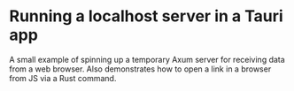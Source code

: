 # Running a localhost server in a Tauri app

A small example of spinning up a temporary Axum server for receiving data from a web browser.
Also demonstrates how to open a link in a browser from JS via a Rust command.
